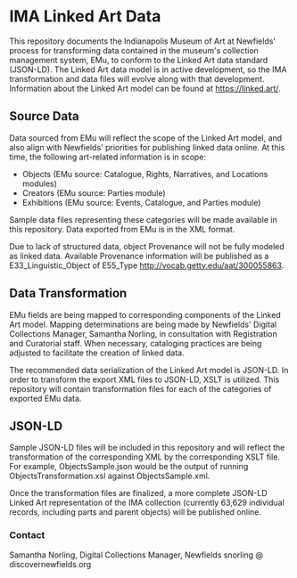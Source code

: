 # IMA Linked Art Data
This repository documents the Indianapolis Museum of Art at Newfields' process for transforming data contained in the museum's collection management system, EMu, to conform to the Linked Art data standard (JSON-LD). The Linked Art data model is in active development, so the IMA transformation and data files will evolve along with that development. Information about the Linked Art model can be found at https://linked.art/.

## Source Data
Data sourced from EMu will reflect the scope of the Linked Art model, and also align with Newfields' priorities for publishing linked data online. At this time, the following art-related information is in scope:

- Objects (EMu source: Catalogue, Rights, Narratives, and Locations modules)
- Creators (EMu source: Parties module)
- Exhibitions (EMu source: Events, Catalogue, and Parties module)

Sample data files representing these categories will be made available in this repository. Data exported from EMu is in the XML format.

Due to lack of structured data, object Provenance will not be fully modeled as linked data. Available Provenance information will be published as a E33_Linguistic_Object of E55_Type http://vocab.getty.edu/aat/300055863.

## Data Transformation
EMu fields are being mapped to corresponding components of the Linked Art model. Mapping determinations are being made by Newfields' Digital Collections Manager, Samantha Norling, in consultation with Registration and Curatorial staff. When necessary, cataloging practices are being adjusted to facilitate the creation of linked data.

The recommended data serialization of the Linked Art model is JSON-LD. In order to transform the export XML files to JSON-LD, XSLT is utilized. This repository will contain transformation files for each of the categories of exported EMu data.

## JSON-LD
Sample JSON-LD files will be included in this repository and will reflect the transformation of the corresponding XML by the corresponding XSLT file. For example, ObjectsSample.json would be the output of running ObjectsTransformation.xsl against ObjectsSample.xml.

Once the transformation files are finalized, a more complete JSON-LD Linked Art representation of the IMA collection (currently 63,629 individual records, including parts and parent objects) will be published online.

### Contact
Samantha Norling, Digital Collections Manager, Newfields
snorling @ discovernewfields.org
